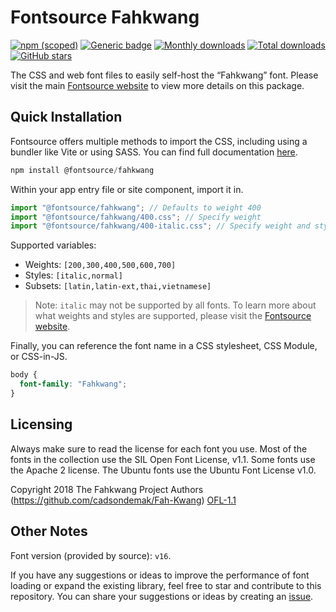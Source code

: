 # Fontsource Fahkwang

[![npm (scoped)](https://img.shields.io/npm/v/@fontsource/fahkwang?color=brightgreen)](https://www.npmjs.com/package/@fontsource/fahkwang) [![Generic badge](https://img.shields.io/badge/fontsource-passing-brightgreen)](https://github.com/fontsource/fontsource) [![Monthly downloads](https://badgen.net/npm/dm/@fontsource/fahkwang)](https://github.com/fontsource/fontsource) [![Total downloads](https://badgen.net/npm/dt/@fontsource/fahkwang)](https://github.com/fontsource/fontsource) [![GitHub stars](https://img.shields.io/github/stars/fontsource/fontsource.svg?style=social&label=Star)](https://github.com/fontsource/fontsource/stargazers)

The CSS and web font files to easily self-host the “Fahkwang” font. Please visit the main [Fontsource website](https://fontsource.org/fonts/fahkwang) to view more details on this package.

## Quick Installation

Fontsource offers multiple methods to import the CSS, including using a bundler like Vite or using SASS. You can find full documentation [here](https://fontsource.org/docs/getting-started/introduction).

```javascript
npm install @fontsource/fahkwang
```

Within your app entry file or site component, import it in.

```javascript
import "@fontsource/fahkwang"; // Defaults to weight 400
import "@fontsource/fahkwang/400.css"; // Specify weight
import "@fontsource/fahkwang/400-italic.css"; // Specify weight and style
```

Supported variables:
- Weights: `[200,300,400,500,600,700]`
- Styles: `[italic,normal]`
- Subsets: `[latin,latin-ext,thai,vietnamese]`

> Note: `italic` may not be supported by all fonts. To learn more about what weights and styles are supported, please visit the [Fontsource website](https://fontsource.org/fonts/fahkwang).

Finally, you can reference the font name in a CSS stylesheet, CSS Module, or CSS-in-JS.

```css
body {
  font-family: "Fahkwang";
}
```

## Licensing
Always make sure to read the license for each font you use. Most of the fonts in the collection use the SIL Open Font License, v1.1. Some fonts use the Apache 2 license. The Ubuntu fonts use the Ubuntu Font License v1.0.

Copyright 2018 The Fahkwang Project Authors (https://github.com/cadsondemak/Fah-Kwang)
[OFL-1.1](http://scripts.sil.org/OFL)

## Other Notes
Font version (provided by source): `v16`.

If you have any suggestions or ideas to improve the performance of font loading or expand the existing library, feel free to star and contribute to this repository. You can share your suggestions or ideas by creating an [issue](https://github.com/fontsource/fontsource/issues).